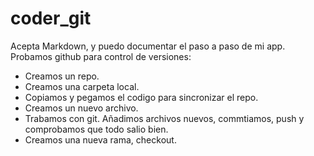 # coder_git
Acepta Markdown, y puedo documentar el paso a paso de mi app.
Probamos github para control de versiones:


* Creamos un repo.
* Creamos una carpeta local.
* Copiamos y pegamos el codigo para sincronizar el repo.
* Creamos un nuevo archivo.
* Trabamos con git. Añadimos archivos nuevos,  commtiamos, push y comprobamos que todo salio bien.
* Creamos una nueva rama, checkout.